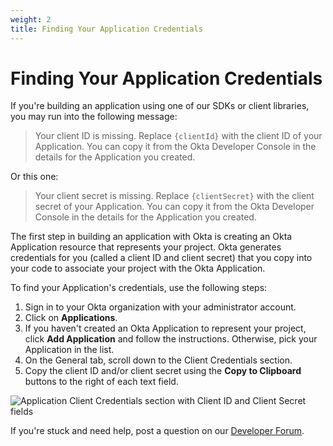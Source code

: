 ```yaml
---
weight: 2
title: Finding Your Application Credentials
---
```


# Finding Your Application Credentials

If you're building an application using one of our SDKs or client libraries, you may run into the following message:

> Your client ID is missing. Replace `{clientId}` with the client ID of your Application. You can copy it from the Okta Developer Console in the details for the Application you created.

Or this one:

> Your client secret is missing. Replace `{clientSecret}` with the client secret of your Application. You can copy it from the Okta Developer Console in the details for the Application you created.

The first step in building an application with Okta is creating an Okta Application resource that represents your project. Okta generates credentials for you (called a client ID and client secret) that you copy into your code to associate your project with the Okta Application.

To find your Application's credentials, use the following steps:

1. Sign in to your Okta organization with your administrator account.
2. Click on **Applications**.
3. If you haven't created an Okta Application to represent your project, click **Add Application** and follow the instructions. Otherwise, pick your Application in the list.
4. On the General tab, scroll down to the Client Credentials section.
5. Copy the client ID and/or client secret using the **Copy to Clipboard** buttons to the right of each text field.

![Application Client Credentials section with Client ID and Client Secret fields](/assets/img/app-client-credentials-section.png "Application Client Credentials section with Client ID and Client Secret fields")

If you're stuck and need help, post a question on our [Developer Forum](https://devforum.okta.com).

